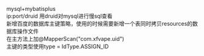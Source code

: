 mysql+mybatisplus  
ip:port/druid 用druid对mysql进行慢sql查看  
新增百度的数据库主键策略，使用的时候需要新增一个表同时拷贝resources的数据库操作文件    
在主方法上加@MapperScan("com.xfvape.uid")  
主键的类型使用type = IdType.ASSIGN_ID  